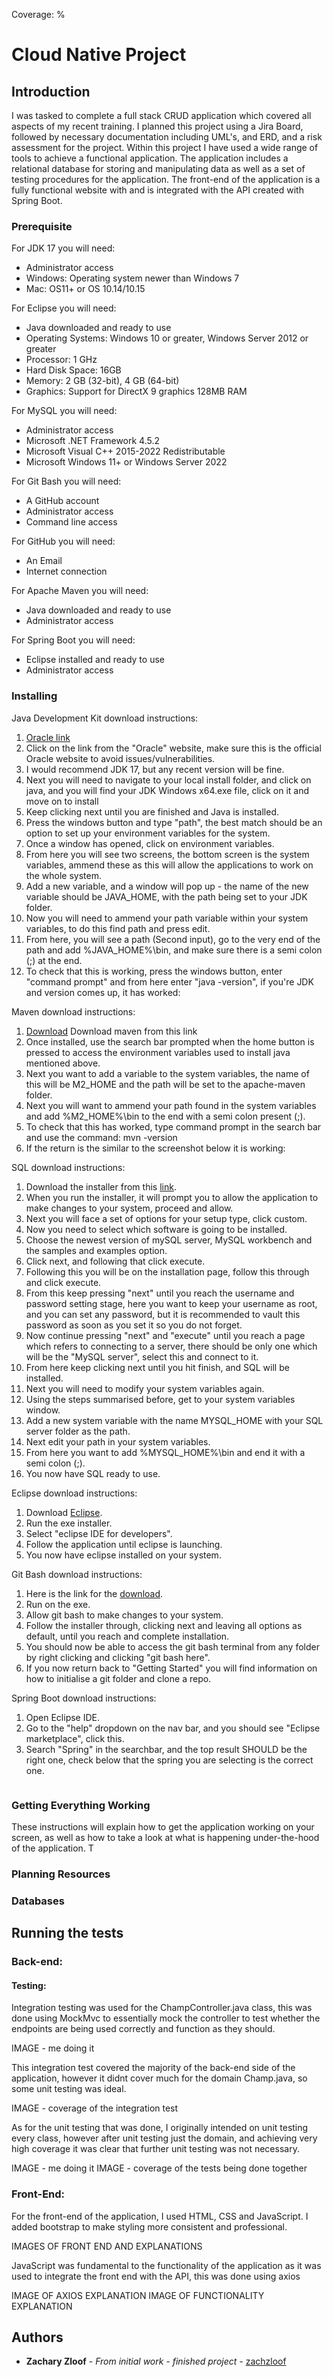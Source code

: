 Coverage: %
# Cloud Native Project
## Introduction
I was tasked to complete a full stack CRUD application which covered all aspects of my recent training.
I planned this project using a Jira Board, followed by necessary documentation including UML's, and ERD, and a risk assessment for the project.
Within this project I have used a wide range of tools to achieve a functional application. The application includes a relational database for storing and manipulating data as well as a set of testing procedures for the application.
The front-end of the application is a fully functional website with and is integrated with the API created with Spring Boot.

### Prerequisite

For JDK 17 you will need: 
* Administrator access
* Windows: Operating system newer than Windows 7
* Mac: OS11+ or OS 10.14/10.15

For Eclipse you will need:
* Java downloaded and ready to use
* Operating Systems: Windows 10 or greater, Windows Server 2012 or greater 
* Processor: 1 GHz 
* Hard Disk Space: 16GB 
* Memory: 2 GB (32-bit), 4 GB (64-bit)
* Graphics: Support for DirectX 9 graphics 128MB RAM
  
For MySQL you will need:
* Administrator access
* Microsoft .NET Framework 4.5.2
* Microsoft Visual C++ 2015-2022 Redistributable
* Microsoft Windows 11+ or Windows Server 2022
 
For Git Bash you will need:
* A GitHub account
* Administrator access
* Command line access
  
For GitHub you will need:
* An Email
* Internet connection
  
For Apache Maven you will need:
* Java downloaded and ready to use
* Administrator access

For Spring Boot you will need: 
* Eclipse installed and ready to use
* Administrator access

### Installing

Java Development Kit download instructions: 
1. [Oracle link](https://www.oracle.com/java/technologies/downloads/#java17)
2. Click on the link from the "Oracle" website, make sure this is the official Oracle website to avoid issues/vulnerabilities.
3. I would recommend JDK 17, but any recent version will be fine.
4. Next you will need to navigate to your local install folder, and click on java, and you will find your JDK Windows x64.exe file, click on it and move on to install
5. Keep clicking next until you are finished and Java is installed.
6. Press the windows button and type "path", the best match should be an option to set up your environment variables for the system.
7. Once a window has opened, click on environment variables.
8. From here you will see two screens, the bottom screen is the system variables, ammend these as this will allow the applications to work on the whole system.
9. Add a new variable, and a window will pop up - the name of the new variable should be JAVA_HOME, with the path being set to your JDK folder.
10. Now you will need to ammend your path variable within your system variables, to do this find path and press edit.
11. From here, you will see a path (Second input), go to the very end of the path and add %JAVA_HOME%\bin, and make sure there is a semi colon (;) at the end.
12. To check that this is working, press the windows button, enter "command prompt" and from here enter "java -version", if you're JDK and version comes up, it has worked:
  
Maven download instructions: 
1. [Download](https://maven.apache.org/download.cgi) Download maven from this link
2. Once installed, use the search bar prompted when the home button is pressed to access the environment variables used to install java mentioned above.
3. Next you want to add a variable to the system variables, the name of this will be M2_HOME and the path will be set to the apache-maven folder.
4. Next you will want to ammend your path found in the system variables and add %M2_HOME%\bin to the end with a semi colon present (;).
5. To check that this has worked, type command prompt in the search bar and use the command: mvn -version
6. If the return is the similar to the screenshot below it is working:

SQL download instructions:
1. Download the installer from this [link](https://dev.mysql.com/downloads/windows/installer/8.0.html).
2. When you run the installer, it will prompt you to allow the application to make changes to your system, proceed and allow.
3. Next you will face a set of options for your setup type, click custom.
4. Now you need to select which software is going to be installed.
5. Choose the newest version of mySQL server, MySQL workbench and the samples and examples option.
6. Click next, and following that click execute.
7. Following this you will be on the installation page, follow this through and click execute.
8. From this keep pressing "next" until you reach the username and password setting stage, here you want to keep your username as root, and you can set any password, but it is recommended to vault this password as soon as you set it so you do not forget.
9. Now continue pressing "next" and "execute" until you reach a page which refers to connecting to a server, there should be only one which will be the "MySQL server", select this and connect to it.
10. From here keep clicking next until you hit finish, and SQL will be installed.
11. Next you will need to modify your system variables again.
12. Using the steps summarised before, get to your system variables window.
13. Add a new system variable with the name MYSQL_HOME with your SQL server folder as the path.
14. Next edit your path in your system variables.
15. From here you want to add %MYSQL_HOME%\bin and end it with a semi colon (;).
16. You now have SQL ready to use.

Eclipse download instructions: 
1. Download [Eclipse](http://www.eclipse.org/downloads).
2. Run the exe installer.
3. Select "eclipse IDE for developers".
4. Follow the application until eclipse is launching.
5. You now have eclipse installed on your system.

Git Bash download instructions: 
1. Here is the link for the [download](https://git-scm.com/download/win).
2. Run on the exe.
3. Allow git bash to make changes to your system.
4. Follow the installer through, clicking next and leaving all options as default, until you reach and complete installation.
5. You should now be able to access the git bash terminal from any folder by right clicking and clicking "git bash here".
6. If you now return back to "Getting Started" you will find information on how to initialise a git folder and clone a repo.

Spring Boot download instructions: 
1. Open Eclipse IDE.
2. Go to the "help" dropdown on the nav bar, and you should see "Eclipse marketplace", click this.
3. Search "Spring" in the searchbar, and the top result SHOULD be the right one, check below that the spring you are selecting is the correct one.

<img>

### Getting Everything Working
These instructions will explain how to get the application working on your screen, as well as how to take a look at what is happening under-the-hood of the application. T

### Planning Resources

### Databases

## Running the tests

### Back-end:

#### Testing:
Integration testing was used for the ChampController.java class, this was done using MockMvc to essentially mock the controller to test whether the endpoints are being used correctly and function as they should.

IMAGE - me doing it

This integration test covered the majority of the back-end side of the application, however it didnt cover much for the domain Champ.java, so some unit testing was ideal.

IMAGE - coverage of the integration test

As for the unit testing that was done, I originally intended on unit testing every class, however after unit testing just the domain, and achieving very high coverage it was clear that further unit testing was not necessary.

IMAGE - me doing it
IMAGE - coverage of the tests being done together

### Front-End:
For the front-end of the application, I used HTML, CSS and JavaScript. I added bootstrap to make styling more consistent and professional.

IMAGES OF FRONT END AND EXPLANATIONS

JavaScript was fundamental to the functionality of the application as it was used to integrate the front end with the API, this was done using axios

IMAGE OF AXIOS
EXPLANATION
IMAGE OF FUNCTIONALITY
EXPLANATION
  
## Authors

* **Zachary Zloof** - *From initial work - finished project* - [zachzloof](https://github.com/zachzloof)


